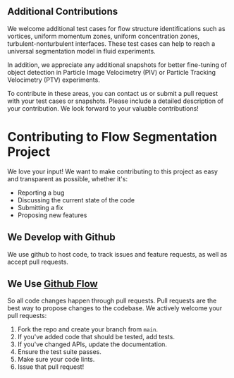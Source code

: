 ## Additional Contributions

We welcome additional test cases for flow structure identifications such as vortices, uniform momentum zones, uniform concentration zones, turbulent-nonturbulent interfaces. These test cases can help to reach a universal segmentation model in fluid experiments.

In addition, we appreciate any additional snapshots for better fine-tuning of object detection in Particle Image Velocimetry (PIV) or Particle Tracking Velocimetry (PTV) experiments.

To contribute in these areas, you can contact us or submit a pull request with your test cases or snapshots. Please include a detailed description of your contribution. We look forward to your valuable contributions!

# Contributing to Flow Segmentation Project

We love your input! We want to make contributing to this project as easy and transparent as possible, whether it's:

- Reporting a bug
- Discussing the current state of the code
- Submitting a fix
- Proposing new features

## We Develop with Github
We use github to host code, to track issues and feature requests, as well as accept pull requests.

## We Use [Github Flow](https://guides.github.com/introduction/flow/index.html)
So all code changes happen through pull requests. Pull requests are the best way to propose changes to the codebase. We actively welcome your pull requests:

1. Fork the repo and create your branch from `main`.
2. If you've added code that should be tested, add tests.
3. If you've changed APIs, update the documentation.
4. Ensure the test suite passes.
5. Make sure your code lints.
6. Issue that pull request!
